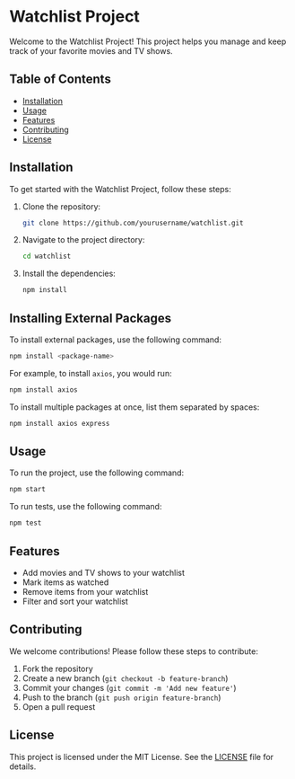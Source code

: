 # Watchlist Project

Welcome to the Watchlist Project! This project helps you manage and keep track of your favorite movies and TV shows.

## Table of Contents

- [Installation](#installation)
- [Usage](#usage)
- [Features](#features)
- [Contributing](#contributing)
- [License](#license)

## Installation

To get started with the Watchlist Project, follow these steps:

1. Clone the repository:
    ```bash
    git clone https://github.com/yourusername/watchlist.git
    ```
2. Navigate to the project directory:
    ```bash
    cd watchlist
    ```
3. Install the dependencies:
    ```bash
    npm install
    ```
    
## Installing External Packages

To install external packages, use the following command:
```bash
npm install <package-name>
```

For example, to install `axios`, you would run:
```bash
npm install axios
```

To install multiple packages at once, list them separated by spaces:
```bash
npm install axios express
```
## Usage

To run the project, use the following command:
```bash
npm start
```

To run tests, use the following command:
```bash
npm test
```

## Features

- Add movies and TV shows to your watchlist
- Mark items as watched
- Remove items from your watchlist
- Filter and sort your watchlist

## Contributing

We welcome contributions! Please follow these steps to contribute:

1. Fork the repository
2. Create a new branch (`git checkout -b feature-branch`)
3. Commit your changes (`git commit -m 'Add new feature'`)
4. Push to the branch (`git push origin feature-branch`)
5. Open a pull request

## License

This project is licensed under the MIT License. See the [LICENSE](LICENSE) file for details.

